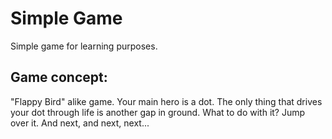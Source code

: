 Simple Game
===========

Simple game for learning purposes.

Game concept:
-------------

"Flappy Bird" alike game.
Your main hero is a dot.
The only thing that drives your dot through life is another gap in ground.
What to do with it? Jump over it. And next, and next, next...

